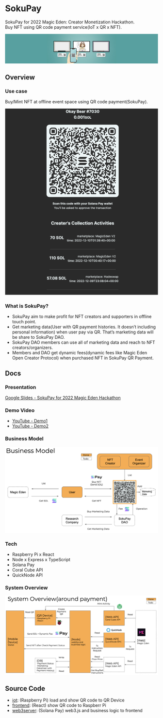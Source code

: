 # SokuPay
SokuPay for 2022 Magic Eden: Creator Monetization Hackathon.  
Buy NFT using QR code payment service(IoT x QR x NFT).  

![eyecatch](https://github.com/SokuPay/.github/blob/main/docs/eyecatch.png?raw=true)

## Overview
### Use case
Buy/Mint NFT at offline event space using QR code payment(SokuPay).

![payment page](https://github.com/SokuPay/.github/blob/main/docs/payment-page.png?raw=true)

### What is SokuPay?
- SokuPay aim to make profit for NFT creators and supporters in offline touch point.
- Get marketing data(User with QR payment histories. It doesn’t including personal information) when user pay via QR. That’s marketing data will be share to SokuPay DAO.
- SokuPay DAO members can use all of marketing data and reach to NFT creators/organizers.
- Members and DAO get dynamic fees(dynamic fees like Magic Eden Open Creator Protocol) when purchased NFT in SokuPay QR Payment.

## Docs
### Presentation
[Google Slides - SokuPay for 2022 Magic Eden Hackathon](https://docs.google.com/presentation/d/1mdb6xdxd8R6w7NMdYnHZXkawPnUKfFnZ2kEKPfcKn0g/edit?usp=sharing)

### Demo Video
- [YouTube - Demo1](https://youtu.be/h4S3OTznjkg)
- [YouTube - Demo2](https://youtu.be/zKCPMRjPHEY)

### Business Model
![business model](https://github.com/SokuPay/.github/blob/main/docs/business-model.png?raw=true)

### Tech
- Raspberry Pi x React
- Node x Express x TypeScript
- Solana Pay
- Coral Cube API
- QuickNode API

### System Overview
![system overview](https://github.com/SokuPay/.github/blob/main/docs/system-overview.png?raw=true)

## Source Code
- [iot](https://github.com/SokuPay/iot): (Raspberry Pi) load and show QR code to QR Device
- [frontend](https://github.com/SokuPay/frontend): (React) show QR code to Raspberr Pi
- [web3server](https://github.com/SokuPay/web3server): (Solana Pay) web3.js and business logic to frontend